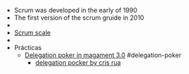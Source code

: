 - Scrum was developed in the early of 1990
- The first version of the scrum gruide in 2010
-
- [Scrum scale](https://www.scrumatscale.com/scrum-at-scale-guide-online/)
-
- Prácticas
	- [Delegation poker in magament 3.0](https://management30.com/practice/delegation-poker/) #delegation-poker
		- [delegation pocker by cris rua](https://www.youtube.com/watch?v=MNNdyDFCq_s)